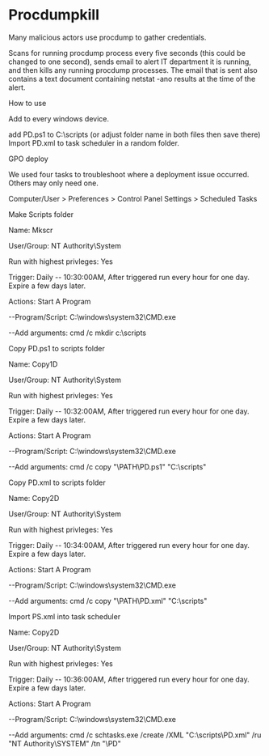 # Procdumpkill

Many malicious actors use procdump to gather credentials.

Scans for running procdump process every five seconds (this could be changed to one second), sends email to alert IT department it is running, and then kills any running procdump processes. The email that is sent also contains a text document containing netstat -ano results at the time of the alert.

How to use

Add to every windows device.

add PD.ps1 to C:\scripts (or adjust folder name in both files then save there)
Import PD.xml to task scheduler in a random folder.


GPO deploy

We used four tasks to troubleshoot where a deployment issue occurred. Others may only need one.

Computer/User > Preferences > Control Panel Settings > Scheduled Tasks

Make Scripts folder

Name: Mkscr

User/Group:  NT Authority\System

Run with highest privleges: Yes

Trigger: Daily -- 10:30:00AM, After triggered run every hour for one day. Expire a few days later.

Actions: Start A Program

--Program/Script: C:\windows\system32\CMD.exe

--Add arguments: cmd /c mkdir c:\scripts

Copy PD.ps1 to scripts folder

Name: Copy1D

User/Group:  NT Authority\System

Run with highest privleges: Yes

Trigger: Daily -- 10:32:00AM, After triggered run every hour for one day. Expire a few days later.

Actions: Start A Program

--Program/Script: C:\windows\system32\CMD.exe

--Add arguments: cmd /c copy "\\PATH\PD.ps1" "C:\scripts"

Copy PD.xml to scripts folder

Name: Copy2D

User/Group:  NT Authority\System

Run with highest privleges: Yes

Trigger: Daily -- 10:34:00AM, After triggered run every hour for one day. Expire a few days later.

Actions: Start A Program

--Program/Script: C:\windows\system32\CMD.exe

--Add arguments: cmd /c copy "\\PATH\PD.xml" "C:\scripts"

Import PS.xml into task scheduler

Name: Copy2D

User/Group:  NT Authority\System

Run with highest privleges: Yes

Trigger: Daily -- 10:36:00AM, After triggered run every hour for one day. Expire a few days later.

Actions: Start A Program

--Program/Script: C:\windows\system32\CMD.exe

--Add arguments: cmd /c schtasks.exe /create /XML "C:\scripts\PD.xml" /ru "NT Authority\SYSTEM" /tn "\PD"
